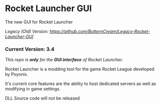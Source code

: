 # Rocket Launcher GUI
The new GUI for Rocket Launcher

*Legacy (Old) Version: https://github.com/ButternCream/Legacy-Rocket-Launcher-GUI*

### Current Version: 3.4

*This repo is **only** for the **GUI interface** of Rocket Launcher.*

Rocket Launcher is a modding tool for the game Rocket League developed by Psyonix.

It's current core features are the ability to host dedicated servers as well as modifying in game settings.

DLL Source code will not be released
